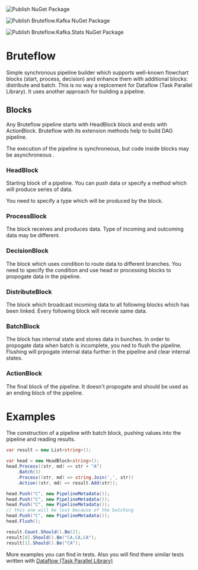 ![Publish NuGet Package](https://github.com/xtrmstep/Bruteflow/workflows/Publish%20NuGet%20Package/badge.svg)

![Publish Bruteflow.Kafka NuGet Package](https://github.com/xtrmstep/Bruteflow/workflows/Publish%20Bruteflow.Kafka%20NuGet%20Package/badge.svg)

![Publish Bruteflow.Kafka.Stats NuGet Package](https://github.com/xtrmstep/Bruteflow/workflows/Publish%20Bruteflow.Kafka.Stats%20NuGet%20Package/badge.svg)

# Bruteflow

Simple synchronous pipeline builder which supports well-known flowchart blocks (start, process, decision) and enhance them with additional blocks: distribute and batch. This is no way a replcement for Dataflow (Task Parallel Library). It uses another approach for building a pipeline.

## Blocks

Any Bruteflow pipeline starts with HeadBlock block and ends with ActionBlock. Bruteflow with its extension methods help to build DAG pipeline.

The execution of the pipeline is synchroneous, but code inside blocks may be asynchroneous .

### HeadBlock

Starting block of a pipeline. You can push data or specify a method which will produce series of data.

You need to specify a type which will be produced by the block.

### ProcessBlock

The block receives and produces data. Type of incoming and outcoming data may be different.

### DecisionBlock

The block which uses condition to route data to different branches. You need to specify the condition and use head or processing blocks to propogate data in the pipeline.

### DistributeBlock

The block which broadcast incoming data to all following blocks which has been linked. Every following block will recevie same data.

### BatchBlock

The block has internal state and stores data in bunches. In order to propogate data when batch is incomplete, you ned to flush the pipeline. Flushing will prpogate internal data further in the pipeline and clear internal states.

### ActionBlock

The final block of the pipeline. It doesn't propogate and should be used as an ending block of the pipeline.

# Examples

The construction of a pipeline with batch block, pushing values into the pipeline and reading results.

```c#
var result = new List<string>();

var head = new HeadBlock<string>();
head.Process((str, md) => str + "A")
	.Batch(3)
	.Process((str, md) => string.Join(',', str))
	.Action((str, md) => result.Add(str));

head.Push("C", new PipelineMetadata());
head.Push("C", new PipelineMetadata());
head.Push("C", new PipelineMetadata());
// this one will be lost because of the batching
head.Push("C", new PipelineMetadata());
head.Flush();

result.Count.Should().Be(2);
result[0].Should().Be("CA,CA,CA");
result[1].Should().Be("CA");
```

More examples you can find in tests. Also you will find there similar tests written with [Dataflow (Task Parallel Library)](https://docs.microsoft.com/en-us/dotnet/standard/parallel-programming/dataflow-task-parallel-library)
